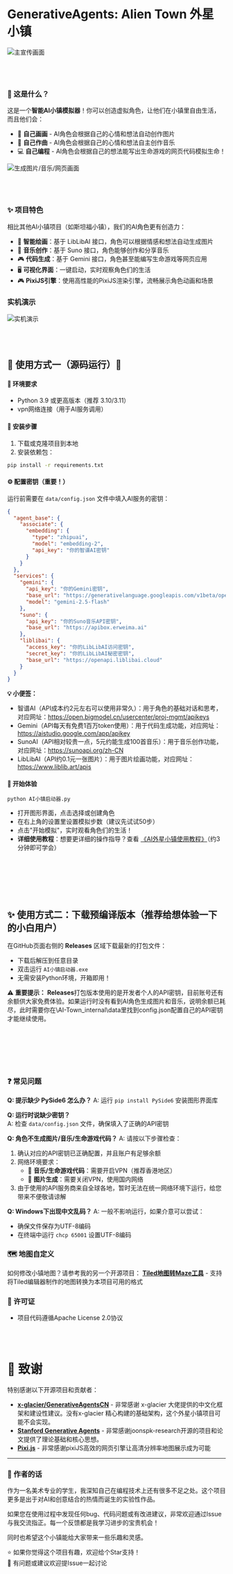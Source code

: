 #  GenerativeAgents: Alien Town 外星小镇

![主宣传画面](github页面图片/主宣传画面.gif)
<br>
<br>
<br>
<br>
### 🎯 这是什么？
这是一个**智能AI小镇模拟器**！你可以创造虚拟角色，让他们在小镇里自由生活，而且他们会：
- 🎨 **自己画画** - AI角色会根据自己的心情和想法自动创作图片
- 🎵 **自己作曲** - AI角色会根据自己的心情和想法自主创作音乐  
- 💻 **自己编程** - AI角色会根据自己的想法能写出生命游戏的网页代码模拟生命！


![生成图片/音乐/网页画面](github页面图片/生成图片音乐网页画面.gif)
<br>
<br>
<br>
<br>
### ✨ 项目特色
相比其他AI小镇项目（如斯坦福小镇），我们的AI角色更有创造力：
- 🎨 **智能绘画**：基于 LibLibAI 接口，角色可以根据情感和想法自动生成图片
- 🎵 **音乐创作**：基于 Suno 接口，角色能够创作和分享音乐
- 🎮 **代码生成**：基于 Gemini 接口，角色甚至能编写生命游戏等网页应用
- 🖥️ **可视化界面**：一键启动，实时观察角色们的生活
- 🎮 **PixiJS引擎**：使用高性能的PixiJS渲染引擎，流畅展示角色动画和场景


### 实机演示
![实机演示](github页面图片/主页实机画面.gif)
<br>
<br>
<br>
<br>

## 🚀 使用方式一（源码运行）🚀

#### 🔧 环境要求
- Python 3.9 或更高版本（推荐 3.10/3.11）
- vpn网络连接（用于AI服务调用）

#### 💾 安装步骤
1. 下载或克隆项目到本地
2. 安装依赖包：
```bash
pip install -r requirements.txt
```

#### ⚙️ 配置密钥（重要！）
运行前需要在 `data/config.json` 文件中填入AI服务的密钥：

```json
{
  "agent_base": {
    "associate": {
      "embedding": {
        "type": "zhipuai",
        "model": "embedding-2",
        "api_key": "你的智谱AI密钥"
      }
    }
  },
  "services": {
    "gemini": { 
      "api_key": "你的Gemini密钥", 
      "base_url": "https://generativelanguage.googleapis.com/v1beta/openai/",
      "model": "gemini-2.5-flash"
    },
    "suno": { 
      "api_key": "你的Suno音乐API密钥", 
      "base_url": "https://apibox.erweima.ai"
    },
    "liblibai": { 
      "access_key": "你的LibLibAI访问密钥", 
      "secret_key": "你的LibLibAI秘密密钥", 
      "base_url": "https://openapi.liblibai.cloud"
    }
  }
}
```

**💡 小便签：**
- 智谱AI（API成本约2元左右可以使用非常久）：用于角色的基础对话和思考，对应网址：https://open.bigmodel.cn/usercenter/proj-mgmt/apikeys
- Gemini（API每天有免费1百万token使用）：用于代码生成功能，对应网址：https://aistudio.google.com/app/apikey
- SunoAI（API相对较贵一点，5元约能生成100首音乐）：用于音乐创作功能，对应网址：https://sunoapi.org/zh-CN
- LibLibAI（API约0.1元一张图片）：用于图片绘画功能，对应网址：https://www.liblib.art/apis

#### 🚀 开始体验

```bash
python AI小镇启动器.py
```
- 打开图形界面，点击选择或创建角色
- 在右上角的设置里设置模拟步数（建议先试试50步）
- 点击"开始模拟"，实时观看角色们的生活！
-  **详细使用教程**：想要更详细的操作指导？查看 [《AI外星小镇使用教程》](github页面图片/AI外星小镇使用教程.pdf)（约3分钟即可学会）

  <br>
  <br>
  <br>
  <br>
  <br>
  
##  ✨ 使用方式二：下载预编译版本（推荐给想体验一下的小白用户） 
在GitHub页面右侧的 **Releases** 区域下载最新的打包文件：
- 下载后解压到任意目录
- 双击运行 `AI小镇启动器.exe`
- 无需安装Python环境，开箱即用！

⚠️ **重要提示：** 
**Releases**打包版本使用的是开发者个人的API密钥，目前账号还有余额供大家免费体验。如果运行时没有看到AI角色生成图片和音乐，说明余额已耗尽，此时需要你在\AI-Town\_internal\data里找到config.json配置自己的API密钥才能继续使用。

<br>
<br>
<br>
<br>
<br>

### ❓ 常见问题

**Q: 提示缺少 PySide6 怎么办？**
A: 运行 `pip install PySide6` 安装图形界面库

**Q: 运行时说缺少密钥？**  
A: 检查 `data/config.json` 文件，确保填入了正确的API密钥

**Q: 角色不生成图片/音乐/生命游戏代码？**
A: 请按以下步骤检查：
1. 确认对应的API密钥已正确配置，并且账户有足够余额
2. 网络环境要求：
   - 🎵 **音乐/生命游戏代码**：需要开启VPN（推荐香港地区）
   - 🎨 **图片生成**：需要关闭VPN，使用国内网络
3. 由于使用的API服务商来自全球各地，暂时无法在统一网络环境下运行，给您带来不便敬请谅解

**Q: Windows下出现中文乱码？**
A: 一般不影响运行，如果介意可以尝试：
- 确保文件保存为UTF-8编码
- 在终端中运行 `chcp 65001` 设置UTF-8编码



### 🗺️ 地图自定义
如何修改小镇地图？请参考我的另一个开源项目：
**[Tiled地图转Maze工具](https://github.com/jiejieje/tiled_to_maze.json)** - 支持将Tiled编辑器制作的地图转换为本项目可用的格式



### 📄 许可证
- 项目代码遵循Apache License 2.0协议

<br>
<br>


#  🙏 致谢
特别感谢以下开源项目和贡献者：

- **[x-glacier/GenerativeAgentsCN](https://github.com/x-glacier/GenerativeAgentsCN)** - 非常感谢 x-glacier 大佬提供的中文化框架和建设性建议。没有x-glacier 精心构建的基础架构，这个外星小镇项目可能不会实现。
- **[Stanford Generative Agents](https://github.com/joonspk-research/generative_agents)** - 非常感谢joonspk-research开源的项目和论文提供了理论基础和核心思想。
- **[Pixi.js](https://github.com/pixijs/pixijs)** - 非常感谢pixiJS高效的网页引擎让高清分辨率地图展示成为可能


---

### 💌 作者的话
作为一名美术专业的学生，我深知自己在编程技术上还有很多不足之处。这个项目更多是出于对AI和创意结合的热情而诞生的实验性作品。

如果您在使用过程中发现任何bug、代码问题或有改进建议，非常欢迎通过Issue与我交流指正。每一个反馈都是我学习进步的宝贵机会！

同时也希望这个小镇能给大家带来一些乐趣和灵感。

⭐ 如果你觉得这个项目有趣，欢迎给个Star支持！  
💬 有问题或建议欢迎提Issue一起讨论  




